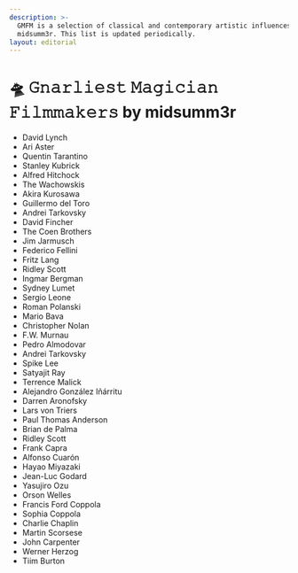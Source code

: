 ```yaml
---
description: >-
  GMFM is a selection of classical and contemporary artistic influences at
  midsumm3r. This list is updated periodically.
layout: editorial
---
```


# 🛸 𝙶𝚗𝚊𝚛𝚕𝚒𝚎𝚜𝚝 𝙼𝚊𝚐𝚒𝚌𝚒𝚊𝚗 𝙵𝚒𝚕𝚖𝚖𝚊𝚔𝚎𝚛𝚜 by midsumm3r

* David Lynch
* Ari Aster
* Quentin Tarantino&#x20;
* Stanley Kubrick
* Alfred Hitchock
* The Wachowskis
* Akira Kurosawa
* Guillermo del Toro
* Andrei Tarkovsky
* David Fincher
* The Coen Brothers
* Jim Jarmusch
* Federico Fellini
* Fritz Lang
* Ridley Scott
* Ingmar Bergman
* Sydney Lumet
* Sergio Leone
* Roman Polanski
* Mario Bava
* Christopher Nolan
* F.W. Murnau
* Pedro Almodovar
* Andrei Tarkovsky
* Spike Lee
* Satyajit Ray
* Terrence Malick
* Alejandro González Iñárritu
* Darren Aronofsky
* Lars von Triers
* Paul Thomas Anderson
* Brian de Palma
* Ridley Scott
* Frank Capra
* Alfonso Cuarón
* Hayao Miyazaki
* Jean-Luc Godard
* Yasujiro Ozu
* Orson Welles
* Francis Ford Coppola
* Sophia Coppola
* Charlie Chaplin
* Martin Scorsese
* John Carpenter
* Werner Herzog
* Tiim Burton

